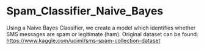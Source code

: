 # Spam_Classifier_Naive_Bayes

Using a Naive Bayes Classifier, we create a model which identifies whether SMS messages are spam or legitimate (ham). 
Original dataset can be found: https://www.kaggle.com/uciml/sms-spam-collection-dataset
